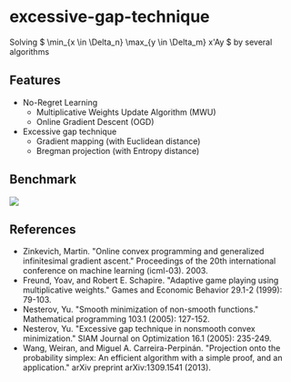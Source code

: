 # excessive-gap-technique

Solving $ \min_{x \in \Delta_n} \max_{y \in \Delta_m} x'Ay $ by several algorithms 

## Features

- No-Regret Learning
  - Multiplicative Weights Update Algorithm (MWU)
  - Online Gradient Descent (OGD)
- Excessive gap technique
  - Gradient mapping (with Euclidean distance)
  - Bregman projection (with Entropy distance)

## Benchmark

![](https://user-images.githubusercontent.com/34413567/173497870-7bbf1534-df01-4d99-ae63-688da6a27e7b.png)

## References

- Zinkevich, Martin. "Online convex programming and generalized infinitesimal gradient ascent." Proceedings of the 20th international conference on machine learning (icml-03). 2003.
- Freund, Yoav, and Robert E. Schapire. "Adaptive game playing using multiplicative weights." Games and Economic Behavior 29.1-2 (1999): 79-103.
- Nesterov, Yu. "Smooth minimization of non-smooth functions." Mathematical programming 103.1 (2005): 127-152.
- Nesterov, Yu. "Excessive gap technique in nonsmooth convex minimization." SIAM Journal on Optimization 16.1 (2005): 235-249.
- Wang, Weiran, and Miguel A. Carreira-Perpinán. "Projection onto the probability simplex: An efficient algorithm with a simple proof, and an application." arXiv preprint arXiv:1309.1541 (2013).
